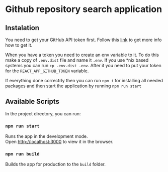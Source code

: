 # Github repository search application

## Instalation
You need to get your GitHub API token first. Follow this [link](https://docs.github.com/en/authentication/keeping-your-account-and-data-secure/managing-your-personal-access-tokens) to get more info how to get it.

When you have a token you need to create an env variable to it.
To do this make a copy of `.env.dist` file and name it `.env`. 
If you use *nix based systems you can run `cp .env.dist .env`.
After it you need to put your token for the `REACT_APP_GITHUB_TOKEN` variable.

If everything done correctrly then you can run `npm i` for installing all needed packages and then start the application by running `npm run start`

## Available Scripts

In the project directory, you can run:

### `npm run start`

Runs the app in the development mode.\
Open [http://localhost:3000](http://localhost:3000) to view it in the browser.

### `npm run build`

Builds the app for production to the `build` folder.
